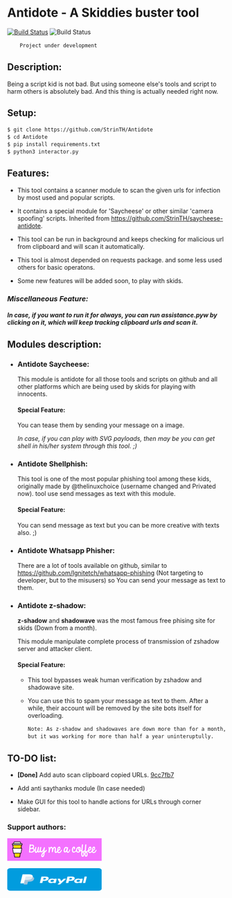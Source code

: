 # Antidote - A Skiddies buster tool

[![Build Status](https://travis-ci.com/StrinTH/Antidote.svg?branch=master)](https://travis-ci.com/StrinTH/Antidote)
![Build Status](https://img.shields.io/badge/stage-alpha-orange)

```sh
    Project under development
```

## Description:

Being a script kid is not bad. But using someone else's tools and script to harm others is absolutely bad. And this thing is actually needed right now.

## Setup:

```sh
$ git clone https://github.com/StrinTH/Antidote
$ cd Antidote
$ pip install requirements.txt
$ python3 interactor.py

```

## Features:

* This tool contains a scanner module to scan the given urls for infection by most used and popular scripts.

* It contains a special module for 'Saycheese' or other similar 'camera spoofing' scripts. Inherited from <https://github.com/StrinTH/saycheese-antidote>.

* This tool can be run in background and keeps checking for malicious url from clipboard and will scan it automatically.

* This tool is almost depended on requests package. and some less used others for basic operatons.

* Some new features will be added soon, to play with skids.

### _Miscellaneous Feature:_
##### In case, if you want to run it for always, you can run assistance.pyw by clicking on it, which will keep tracking clipboard urls and scan it.

## Modules description:

* ### Antidote Saycheese:

    This module is antidote for all those tools and scripts on github and all other platforms which are being used by skids for playing with innocents.

    #### Special Feature:

    You can tease them by sending your message on a image.

    *In case, if you can play with SVG payloads, then may be you can get shell in his/her system through this tool. ;)*

* ### Antidote Shellphish:

    This tool is one of the most popular phishing tool among these kids, originally made by @thelinuxchoice (username changed  and Privated now).
    tool use send messages as text with this module.

    #### Special Feature:

    You can send message as text but you can be more creative with texts also. ;)

* ### Antidote Whatsapp Phisher:

    There are a lot of tools available on github, similar to
    <https://github.com/Ignitetch/whatsapp-phishing> (Not targeting to developer, but to the misusers)
    so You can send your message as text to them.

* ### Antidote z-shadow:

    **z-shadow** and **shadowave** was the most famous free phising site for skids (Down from a month).

    This module manipulate complete process of transmission of zshadow server and attacker client.

    #### Special Feature:
    
    * This tool bypasses weak human verification by zshadow and shadowave site.
    
    * You can use this to spam your message as text to them. After a while, their account will be removed by the site bots itself for overloading.

        ```sh
        Note: As z-shadow and shadowaves are down more than for a month, this tool is not tested so much. 
        but it was working for more than half a year uninteruptully.
        ```

## TO-DO list:

* **[Done]** Add auto scan clipboard copied URLs. [9cc7fb7](https://github.com/StrinTH/Antidote/commit/9cc7fb7)

* Add anti saythanks module (In case needed)

* Make GUI for this tool to handle actions for URLs through corner sidebar.

### **Support authors**:

[![Donate](./assets/default-pink.png)](https://www.buymeacoffee.com/6dciIwk)

[![Donate](./assets/-460.png)](https://paypal.me/0x0is1?locale.x=en_GB)